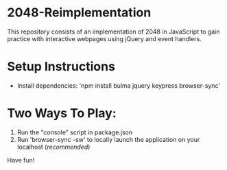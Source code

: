 # 2048-Reimplementation
This repository consists of an implementation of 2048 in JavaScript to gain practice with interactive webpages using jQuery and event handlers.

# Setup Instructions
- Install dependencies: 'npm install bulma jquery keypress browser-sync'

# Two Ways To Play:
1) Run the "console" script in package.json
2) Run 'browser-sync -sw' to locally launch the application on your localhost (*recommended*)

Have fun!
